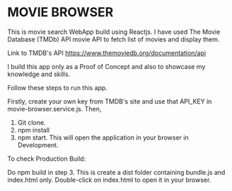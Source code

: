 # MOVIE BROWSER
 
This is movie search WebApp build using Reactjs. I have used The Movie Database (TMDb) API movie API to fetch list of movies and display them. 

Link to TMDB's API https://www.themoviedb.org/documentation/api

I build this app only as a Proof of Concept and also to showcase my knowledge and skills.

Follow these steps to run this app.

Firstly, create your own key from TMDB's site and use that API_KEY in movie-browser.service.js. Then,

1. Git clone.
2. npm install
3. npm start. This will open the application in your browser in Development.

To check Production Build: 

Do npm build in step 3. This is create a dist folder containing bundle.js and index.html only. Double-click on index.html to open it in your browser.
